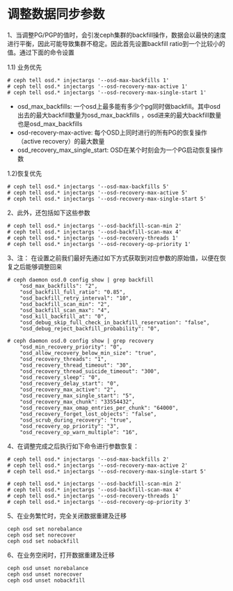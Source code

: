 # 调整数据同步参数

1、当调整PG/PGP的值时，会引发ceph集群的backfill操作，数据会以最快的速度进行平衡，因此可能导致集群不稳定。因此首先设置backfill ratio到一个比较小的值。通过下面的命令设置

1.1) 业务优先
```
# ceph tell osd.* injectargs '--osd-max-backfills 1'
# ceph tell osd.* injectargs '--osd-recovery-max-active 1'
# ceph tell osd.* injectargs '--osd-recovery-max-single-start 1'
```
- osd_max_backfills: 一个osd上最多能有多少个pg同时做backfill。其中osd出去的最大backfill数量为osd_max_backfills ，osd进来的最大backfill数量也是osd_max_backfills 
- osd-recovery-max-active: 每个OSD上同时进行的所有PG的恢复操作（active recovery）的最大数量
- osd_recovery_max_single_start: OSD在某个时刻会为一个PG启动恢复操作数

1.2)恢复优先
```
# ceph tell osd.* injectargs '--osd-max-backfills 5'
# ceph tell osd.* injectargs '--osd-recovery-max-active 5'
# ceph tell osd.* injectargs '--osd-recovery-max-single-start 5'
```

2、此外，还包括如下这些参数
```
# ceph tell osd.* injectargs '--osd-backfill-scan-min 2' 
# ceph tell osd.* injectargs '--osd-backfill-scan-max 4' 
# ceph tell osd.* injectargs '--osd-recovery-threads 1' 
# ceph tell osd.* injectargs '--osd-recovery-op-priority 1' 
```

3、注： 在设置之前我们最好先通过如下方式获取到对应参数的原始值，以便在恢复之后能够调整回来
```
# ceph daemon osd.0 config show | grep backfill
    "osd_max_backfills": "2",
    "osd_backfill_full_ratio": "0.85",
    "osd_backfill_retry_interval": "10",
    "osd_backfill_scan_min": "2",
    "osd_backfill_scan_max": "4",
    "osd_kill_backfill_at": "0",
    "osd_debug_skip_full_check_in_backfill_reservation": "false",
    "osd_debug_reject_backfill_probability": "0",

# ceph daemon osd.0 config show | grep recovery
    "osd_min_recovery_priority": "0",
    "osd_allow_recovery_below_min_size": "true",
    "osd_recovery_threads": "1",
    "osd_recovery_thread_timeout": "30",
    "osd_recovery_thread_suicide_timeout": "300",
    "osd_recovery_sleep": "0",
    "osd_recovery_delay_start": "0",
    "osd_recovery_max_active": "2",
    "osd_recovery_max_single_start": "5",
    "osd_recovery_max_chunk": "33554432",
    "osd_recovery_max_omap_entries_per_chunk": "64000",
    "osd_recovery_forget_lost_objects": "false",
    "osd_scrub_during_recovery": "true",
    "osd_recovery_op_priority": "3",
    "osd_recovery_op_warn_multiple": "16",
```

4、在调整完成之后执行如下命令进行参数恢复：
```
# ceph tell osd.* injectargs '--osd-max-backfills 2'
# ceph tell osd.* injectargs '--osd-recovery-max-active 2'
# ceph tell osd.* injectargs '--osd-recovery-max-single-start 5'

# ceph tell osd.* injectargs '--osd-backfill-scan-min 2' 
# ceph tell osd.* injectargs '--osd-backfill-scan-max 4' 
# ceph tell osd.* injectargs '--osd-recovery-threads 1' 
# ceph tell osd.* injectargs '--osd-recovery-op-priority 3' 
```

5、在业务繁忙时，完全关闭数据重建及迁移
```
ceph osd set norebalance
ceph osd set norecover
ceph osd set nobackfill
```
 
 
6、在业务空闲时，打开数据重建及迁移
```
ceph osd unset norebalance
ceph osd unset norecover
ceph osd unset nobackfill
```


